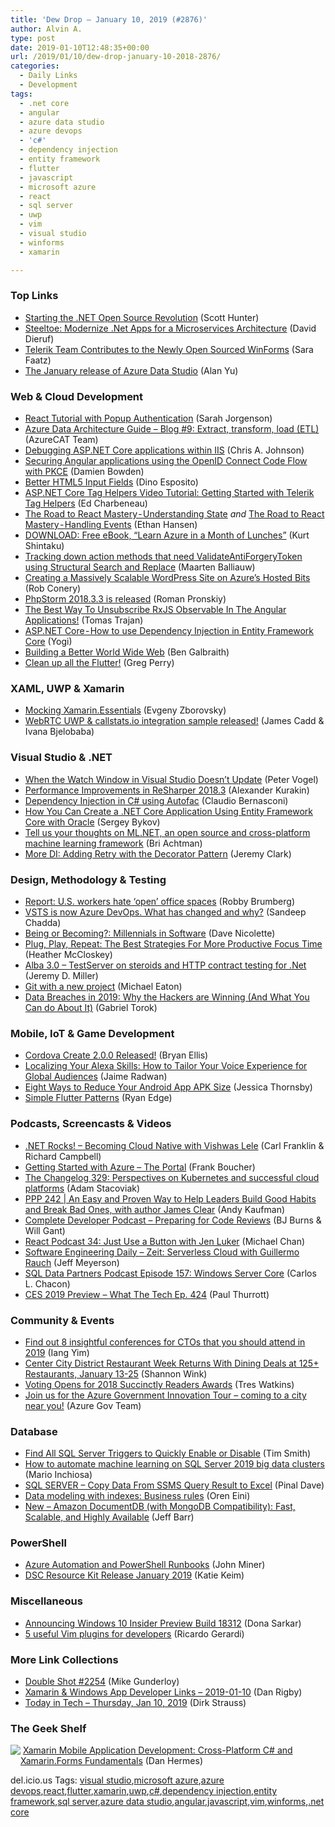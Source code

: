 ```yaml
---
title: 'Dew Drop – January 10, 2019 (#2876)'
author: Alvin A.
type: post
date: 2019-01-10T12:48:35+00:00
url: /2019/01/10/dew-drop-january-10-2018-2876/
categories:
  - Daily Links
  - Development
tags:
  - .net core
  - angular
  - azure data studio
  - azure devops
  - 'c#'
  - dependency injection
  - entity framework
  - flutter
  - javascript
  - microsoft azure
  - react
  - sql server
  - uwp
  - vim
  - visual studio
  - winforms
  - xamarin

---
```

### <a name="top"></a>Top Links

  * <a href="https://medium.com/microsoft-open-source-stories/starting-the-net-open-source-revolution-e0268b02ac8a?source=rss----d27fccc3b1aa---4" target="_blank">Starting the .NET Open Source Revolution</a> (Scott Hunter)
  * <a href="https://thenewstack.io/steeltoe-modernize-net-apps-for-a-microservices-architecture/" target="_blank">Steeltoe: Modernize .Net Apps for a Microservices Architecture</a> (David Dieruf)
  * <a href="https://www.telerik.com/blogs/telerik-team-contributes-to-the-newly-open-sourced-winforms" target="_blank">Telerik Team Contributes to the Newly Open Sourced WinForms</a> (Sara Faatz)
  * <a href="https://cloudblogs.microsoft.com/sqlserver/2019/01/09/the-january-release-of-azure-data-studio-is-now-available/" target="_blank">The January release of Azure Data Studio</a> (Alan Yu)



### <a name="web"></a>Web & Cloud Development

  * <a href="https://auth0.com/blog/build-react-apps-using-react-hooks-and-auth0-auth-popup/" target="_blank">React Tutorial with Popup Authentication</a> (Sarah Jorgenson)
  * <a href="https://blogs.msdn.microsoft.com/azurecat/2019/01/09/azure-data-architecture-guide-blog-9-extract-transform-load-etl/" target="_blank">Azure Data Architecture Guide – Blog #9: Extract, transform, load (ETL)</a> (AzureCAT Team)
  * <a href="https://www.codeproject.com/Articles/1273958/Debugging-ASP-NET-Core-applications-within-IIS" target="_blank">Debugging ASP.NET Core applications within IIS</a> (Chris A. Johnson)
  * <a href="https://damienbod.com/2019/01/09/securing-angular-applications-using-the-openid-connect-code-flow-with-pkce/" target="_blank">Securing Angular applications using the OpenID Connect Code Flow with PKCE</a> (Damien Bowden)
  * <a href="https://www.red-gate.com/simple-talk/dotnet/net-development/better-html5-input-fields/" target="_blank">Better HTML5 Input Fields</a> (Dino Esposito)
  * <a href="https://www.telerik.com/blogs/aspnet-core-tag-helpers-video-tutorial-getting-started-telerik-tag-helpers" target="_blank">ASP.NET Core Tag Helpers Video Tutorial: Getting Started with Telerik Tag Helpers</a> (Ed Charbeneau)
  * <a href="https://hackernoon.com/the-road-to-react-mastery-understanding-state-29ef20572bc9?source=rss----3a8144eabfe3---4" target="_blank">The Road to React Mastery - Understanding State</a> _and_ <a href="https://hackernoon.com/the-road-to-react-mastery-handling-events-9da8bb1c6f1d?source=rss----3a8144eabfe3---4" target="_blank">The Road to React Mastery - Handling Events</a> (Ethan Hansen)
  * <a href="https://kurtsh.com/2019/01/10/download-free-ebook-learn-azure-in-a-month-of-lunches/" target="_blank">DOWNLOAD: Free eBook, “Learn Azure in a Month of Lunches”</a> (Kurt Shintaku)
  * <a href="https://blog.maartenballiauw.be/post/2019/01/10/tracking-down-action-methods-that-need-validateantiforgerytoken-using-structural-search-and-replace.html" target="_blank">Tracking down action methods that need ValidateAntiForgeryToken using Structural Search and Replace</a> (Maarten Balliauw)
  * <a href="http://feedproxy.google.com/~r/wekeroad/EeKc/~3/nLhX8Fk30LE/" target="_blank">Creating a Massively Scalable WordPress Site on Azure’s Hosted Bits</a> (Rob Conery)
  * <a href="https://blog.jetbrains.com/phpstorm/2019/01/phpstorm-2018-3-3-is-released/" target="_blank">PhpStorm 2018.3.3 is released</a> (Roman Pronskiy)
  * <a href="https://blog.angularindepth.com/the-best-way-to-unsubscribe-rxjs-observable-in-the-angular-applications-d8f9aa42f6a0?source=rss----e5ed704095b---4" target="_blank">The Best Way To Unsubscribe RxJS Observable In The Angular Applications!</a> (Tomas Trajan)
  * <a href="https://hackernoon.com/asp-net-core-how-to-use-dependency-injection-in-entity-framework-core-4388fc5c148b?source=rss----3a8144eabfe3---4" target="_blank">ASP.NET Core - How to use Dependency Injection in Entity Framework Core</a> (Yogi)
  * <a href="http://blog.chromium.org/2019/01/building-better-world-wide-web.html" target="_blank">Building a Better World Wide Web</a> (Ben Galbraith)
  * <a href="https://hackernoon.com/clean-up-all-the-flutter-69cb308382f4?source=rss----3a8144eabfe3---4" target="_blank">Clean up all the Flutter!</a> (Greg Perry)



### <a name="silverlight"></a>XAML, UWP & Xamarin

  * <a href="https://evgenyzborovsky.com/2019/01/09/mocking-xamarin-essentials/" target="_blank">Mocking Xamarin.Essentials</a> (Evgeny Zborovsky)
  * <a href="https://blogs.windows.com/buildingapps/2019/01/09/webrtc-uwp-callstats-io-integration-sample-released/?WT.mc_id=DX_MVP4025064" target="_blank">WebRTC UWP & callstats.io integration sample released!</a> (James Cadd & Ivana Bjelobaba)



### <a name="dotnet"></a>Visual Studio & .NET

  * <a href="https://visualstudiomagazine.com/blogs/tool-tracker/2018/12/watch-window.aspx" target="_blank">When the Watch Window in Visual Studio Doesn&#8217;t Update</a> (Peter Vogel)
  * <a href="https://blog.jetbrains.com/dotnet/2019/01/09/performance-improvements-resharper-2018-3/" target="_blank">Performance Improvements in ReSharper 2018.3</a> (Alexander Kurakin)
  * <a href="https://www.claudiobernasconi.ch/2019/01/09/dependency-injection-in-csharp-using-autofac/" target="_blank">Dependency Injection in C# using Autofac</a> (Claudio Bernasconi)
  * <a href="https://www.talkingdotnet.com/create-net-core-application-using-entity-framework-core-with-oracle/" target="_blank">How You Can Create a .NET Core Application Using Entity Framework Core with Oracle</a> (Sergey Bykov)
  * <a href="https://blogs.msdn.microsoft.com/dotnet/2019/01/09/tell-us-your-thoughts-on-ml-net/" target="_blank">Tell us your thoughts on ML.NET, an open source and cross-platform machine learning framework</a> (Bri Achtman)
  * <a href="https://jeremybytes.blogspot.com/2019/01/more-di-adding-retry-with-decorator.html" target="_blank">More DI: Adding Retry with the Decorator Pattern</a> (Jeremy Clark)



### <a name="design"></a>Design, Methodology & Testing

  * <a href="https://www.ragan.com/report-u-s-workers-hate-open-office-spaces/" target="_blank">Report: U.S. workers hate ‘open’ office spaces</a> (Robby Brumberg)
  * <a href="http://feedproxy.google.com/~r/netCurryRecentArticles/~3/9xftTZPRyRY/ShowArticle.aspx" target="_blank">VSTS is now Azure DevOps. What has changed and why?</a> (Sandeep Chadda)
  * <a href="http://feedproxy.google.com/~r/LeadingAgile/~3/sAfqr1bBxBQ/" target="_blank">Being or Becoming?: Millennials in Software</a> (Dave Nicolette)
  * <a href="https://blog.trello.com/strategies-for-more-productive-focus-time" target="_blank">Plug, Play, Repeat: The Best Strategies For More Productive Focus Time</a> (Heather McCloskey)
  * <a href="https://jeremydmiller.com/2019/01/09/alba-3-0-testhost-on-steroids-and-http-contract-testing-for-net/" target="_blank">Alba 3.0 – TestServer on steroids and HTTP contract testing for .Net</a> (Jeremy D. Miller)
  * <a href="https://samestuffdifferentday.com/2019/01/09/git-with-a-new-project/" target="_blank">Git with a new project</a> (Michael Eaton)
  * <a href="https://www.preemptive.com/index.php?option=com_tz_portfolio&view=article&id=1089:data-breaches-in-2019-why-the-hackers-are-winning-and-what-you-can-do-about-it&catid=106&Itemid=485" target="_blank">Data Breaches in 2019: Why the Hackers are Winning (And What You Can do About It)</a> (Gabriel Torok)



### <a name="mobile"></a>Mobile, IoT & Game Development

  * <a href="https://cordova.apache.org/news/2019/01/10/create-release-2.0.0.html" target="_blank">Cordova Create 2.0.0 Released!</a> (Bryan Ellis)
  * <a href="https://developer.amazon.com:443/blogs/alexa/post/73df5551-ad93-401c-8b57-d8a2c56c5ac4/localizing-your-alexa-skills-how-to-tailor-your-voice-experience-for-global-audiences" target="_blank">Localizing Your Alexa Skills: How to Tailor Your Voice Experience for Global Audiences</a> (Jaime Radwan)
  * <a href="https://code.tutsplus.com/articles/eight-ways-to-reduce-your-android-app-apk-size--cms-32508" target="_blank">Eight Ways to Reduce Your Android App APK Size</a> (Jessica Thornsby)
  * <a href="https://medium.com/flutter-community/simple-flutter-patterns-325a91a3b8f2?source=rss----86fb29d7cc6a---4" target="_blank">Simple Flutter Patterns</a> (Ryan Edge)



### <a name="podcasts"></a>Podcasts, Screencasts & Videos

  * <a href="http://www.dotnetrocks.com/default.aspx?ShowNum=1614" target="_blank">.NET Rocks! &#8211; Becoming Cloud Native with Vishwas Lele</a> (Carl Franklin & Richard Campbell)
  * <a href="http://www.youtube.com/watch?v=ZLykOu4EXYE" target="_blank">Getting Started with Azure &#8211; The Portal</a> (Frank Boucher)
  * <a href="https://changelog.com/podcast/329" target="_blank">The Changelog 329: Perspectives on Kubernetes and successful cloud platforms</a> (Adam Stacoviak)
  * <a href="http://feedproxy.google.com/~r/PeopleAndProjectsPodcastBlog/~3/GsjDRWHJFCg/508-ppp-242-an-easy-proven-way-to-help-leaders-build-good-habits-break-bad-ones-with-author-james-clear.html" target="_blank">PPP 242 | An Easy and Proven Way to Help Leaders Build Good Habits and Break Bad Ones, with author James Clear</a> (Andy Kaufman)
  * <a href="https://completedeveloperpodcast.com/episode-178/?utm_source=rss&utm_medium=rss&utm_campaign=episode-178" target="_blank">Complete Developer Podcast &#8211; Preparing for Code Reviews</a> (BJ Burns & Will Gant)
  * <a href="http://reactpodcast.com/34" target="_blank">React Podcast 34: Just Use a Button with Jen Luker</a> (Michael Chan)
  * <a href="https://softwareengineeringdaily.com/2019/01/10/zeit-serverless-cloud-with-guillermo-rauch/" target="_blank">Software Engineering Daily &#8211; Zeit: Serverless Cloud with Guillermo Rauch</a> (Jeff Meyerson)
  * <a href="http://sqldatapartners.com/2019/01/10/episode-157-windows-server-core/" target="_blank">SQL Data Partners Podcast Episode 157: Windows Server Core</a> (Carlos L. Chacon)
  * <a href="https://www.thurrott.com/podcasts/what-the-tech/197351/ces-2019-preview-what-the-tech-ep-424" target="_blank">CES 2019 Preview – What The Tech Ep. 424</a> (Paul Thurrott)



### <a name="events"></a>Community & Events

  * <a href="https://www.uruit.com/blog/top-tech-conferences-2019/" target="_blank">Find out 8 insightful conferences for CTOs that you should attend in 2019</a> (Iang Yim)
  * <a href="https://www.uwishunu.com/2019/01/guide-to-center-city-district-restaurant-week-winter-january-2019/" target="_blank">Center City District Restaurant Week Returns With Dining Deals at 125+ Restaurants, January 13-25</a> (Shannon Wink)
  * <a href="https://blog.syncfusion.com/post/voting-opens-for-2018-succinctly-readers-awards.aspx" target="_blank">Voting Opens for 2018 Succinctly Readers Awards</a> (Tres Watkins)
  * <a href="https://blogs.msdn.microsoft.com/azuregov/2019/01/09/join-us-for-the-azure-government-innovation-tour-coming-to-a-city-near-you/" target="_blank">Join us for the Azure Government Innovation Tour – coming to a city near you!</a> (Azure Gov Team)



### <a name="sql"></a>Database

  * <a href="http://feedproxy.google.com/~r/MSSQLTips-LatestSqlServerTips/~3/worYu6gbDTg/" target="_blank">Find All SQL Server Triggers to Quickly Enable or Disable</a> (Tim Smith)
  * <a href="https://cloudblogs.microsoft.com/sqlserver/2019/01/09/how-to-automate-machine-learning-on-sql-server-2019-big-data-clusters/" target="_blank">How to automate machine learning on SQL Server 2019 big data clusters</a> (Mario Inchiosa)
  * <a href="https://blog.sqlauthority.com/2019/01/10/sql-server-copy-data-from-ssms-query-result-to-excel/" target="_blank">SQL SERVER – Copy Data From SSMS Query Result to Excel</a> (Pinal Dave)
  * <a href="http://feedproxy.google.com/~r/AyendeRahien/~3/pBKr3LdfjSI/data-modeling-with-indexes-business-rules" target="_blank">Data modeling with indexes: Business rules</a> (Oren Eini)
  * <a href="http://feedproxy.google.com/~r/AmazonWebServicesBlog/~3/TZUzrvRqUUE/" target="_blank">New – Amazon DocumentDB (with MongoDB Compatibility): Fast, Scalable, and Highly Available</a> (Jeff Barr)



### <a name="ps"></a>PowerShell

  * <a href="http://feedproxy.google.com/~r/MSSQLTips-LatestSqlServerTips/~3/dx5C4FAwUi4/" target="_blank">Azure Automation and PowerShell Runbooks</a> (John Miner)
  * <a href="https://blogs.msdn.microsoft.com/powershell/2019/01/09/dsc-resource-kit-release-january-2019/" target="_blank">DSC Resource Kit Release January 2019</a> (Katie Keim)



### <a name="misc"></a>Miscellaneous

  * <a href="https://blogs.windows.com/windowsexperience/2019/01/09/announcing-windows-10-insider-preview-build-18312/?WT.mc_id=DX_MVP4025064" target="_blank">Announcing Windows 10 Insider Preview Build 18312</a> (Dona Sarkar)
  * <a href="https://opensource.com/article/19/1/vim-plugins-developers" target="_blank">5 useful Vim plugins for developers</a> (Ricardo Gerardi)



### <a name="links"></a>More Link Collections

  * <a href="https://afreshcup.com/home/2019/01/10/double-shot-2254.html" target="_blank">Double Shot #2254</a> (Mike Gunderloy)
  * <a href="https://links.danrigby.com/2019/01/app-developer-links-2019-01-10/" target="_blank">Xamarin & Windows App Developer Links &#8211; 2019-01-10</a> (Dan Rigby)
  * <a href="https://dirkstrauss.com/visual-studio-watch-window-jan-10-2019/" target="_blank">Today in Tech – Thursday, Jan 10, 2019</a> (Dirk Strauss)



### <a name="shelf"></a>The Geek Shelf

<a href="https://www.amazon.com/dp/1484202155/amavin-20" target="_blank"><img data-recalc-dims="1" decoding="async" align="left" style="margin: 0px 0px 10px; border: 0px currentcolor; border-image: none; float: left; display: inline; background-image: none;" src="https://i0.wp.com/images-na.ssl-images-amazon.com/images/I/51GojEZNDoL._SS135_.jpg?w=660&#038;ssl=1" border="0" /></a>&nbsp;<a href="https://www.amazon.com/dp/1484202155/amavin-20" target="_blank">Xamarin Mobile Application Development: Cross-Platform C# and Xamarin.Forms Fundamentals</a> (Dan Hermes)







<div class="wlWriterEditableSmartContent" id="scid:77ECF5F8-D252-44F5-B4EB-D463C5396A79:a5bab285-cf56-4c09-b5a5-b09377b36cbc" style="margin: 0px; padding: 0px; float: none; display: inline;">
  del.icio.us Tags: <a href="http://del.icio.us/popular/visual+studio" rel="tag">visual studio</a>,<a href="http://del.icio.us/popular/microsoft+azure" rel="tag">microsoft azure</a>,<a href="http://del.icio.us/popular/azure+devops" rel="tag">azure devops</a>,<a href="http://del.icio.us/popular/react" rel="tag">react</a>,<a href="http://del.icio.us/popular/flutter" rel="tag">flutter</a>,<a href="http://del.icio.us/popular/xamarin" rel="tag">xamarin</a>,<a href="http://del.icio.us/popular/uwp" rel="tag">uwp</a>,<a href="http://del.icio.us/popular/c%23" rel="tag">c#</a>,<a href="http://del.icio.us/popular/dependency+injection" rel="tag">dependency injection</a>,<a href="http://del.icio.us/popular/entity+framework" rel="tag">entity framework</a>,<a href="http://del.icio.us/popular/sql+server" rel="tag">sql server</a>,<a href="http://del.icio.us/popular/azure+data+studio" rel="tag">azure data studio</a>,<a href="http://del.icio.us/popular/angular" rel="tag">angular</a>,<a href="http://del.icio.us/popular/javascript" rel="tag">javascript</a>,<a href="http://del.icio.us/popular/vim" rel="tag">vim</a>,<a href="http://del.icio.us/popular/winforms" rel="tag">winforms</a>,<a href="http://del.icio.us/popular/.net+core" rel="tag">.net core</a>
</div>